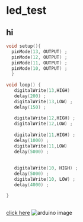 # led_test
## hi
  
  ```cpp
  void setup(){
    pinMode(13, OUTPUT) ;
    pinMode(12, OUTPUT) ;
    pinMode(11, OUTPUT) ;
    pinMode(10, OUTPUT) ;
    }
    
  void loop() {
     digitalWrite(13,HIGH)
     delay(200) ;
     digitalWrite(13,LOW) ;
     delay(150) ;
     
     digitalWrite(12,HIGH) ;
     digitalWrite(12,LOW) ;
     
     digitalWrite(11,HIGH) ;
     delay(1000) ;
     digitalWrite(11,LOW)
     delay(5000) ;
     
     
     digitalWrite(10, HIGH) ;
     delay(5000) ;
     digitalWrite(10, LOW) ;
     delay(4000) ;
  
}
     
  
  ```
  [click here](http://arduino.cc)
![arduino image](https://images.otwojob.com/product/l/u/O/luOaIc5aUShlKxx.jpg/o2j/resize/852x622%3E)
